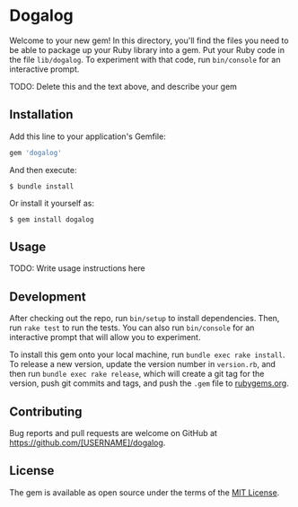 # Dogalog

Welcome to your new gem! In this directory, you'll find the files you need to be able to package up your Ruby library into a gem. Put your Ruby code in the file `lib/dogalog`. To experiment with that code, run `bin/console` for an interactive prompt.

TODO: Delete this and the text above, and describe your gem

## Installation

Add this line to your application's Gemfile:

```ruby
gem 'dogalog'
```

And then execute:

    $ bundle install

Or install it yourself as:

    $ gem install dogalog

## Usage

TODO: Write usage instructions here

## Development

After checking out the repo, run `bin/setup` to install dependencies. Then, run `rake test` to run the tests. You can also run `bin/console` for an interactive prompt that will allow you to experiment.

To install this gem onto your local machine, run `bundle exec rake install`. To release a new version, update the version number in `version.rb`, and then run `bundle exec rake release`, which will create a git tag for the version, push git commits and tags, and push the `.gem` file to [rubygems.org](https://rubygems.org).

## Contributing

Bug reports and pull requests are welcome on GitHub at https://github.com/[USERNAME]/dogalog.


## License

The gem is available as open source under the terms of the [MIT License](https://opensource.org/licenses/MIT).
